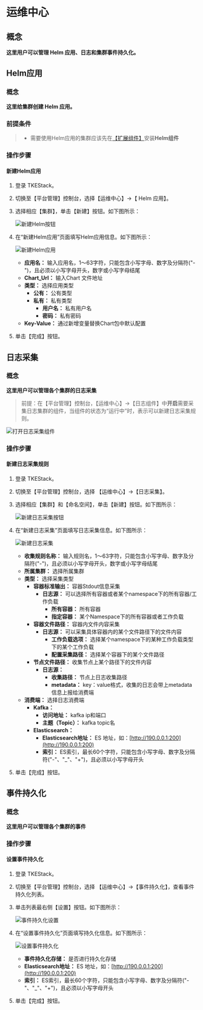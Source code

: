 # 运维中心

## 概念

**这里用户可以管理 Helm 应用、日志和集群事件持久化。**

## Helm应用

### 概念

**这里给集群创建 Helm 应用。**

### 前提条件

> * 需要使用Helm应用的集群应该先在[【扩展组件】](../addon-mgmt.md)安装**Helm组件**

### 操作步骤

#### 新建Helm应用

1. 登录 TKEStack。
2. 切换至【平台管理】控制台，选择【运维中心】-&gt;【 Helm 应用】。
3. 选择相应【集群】，单击【新建】按钮。如下图所示：

   ![&#x65B0;&#x5EFA;Helm&#x6309;&#x94AE;](../../../.gitbook/assets/新建Helm按钮.png)

4. 在“新建Helm应用”页面填写Helm应用信息。如下图所示：

   ![&#x65B0;&#x5EFA;Helm&#x5E94;&#x7528;](../../../.gitbook/assets/xin-jian-helm-ying-yong-%20%281%29.png)

   * **应用名：** 输入应用名，1～63字符，只能包含小写字母、数字及分隔符\("-"\)，且必须以小写字母开头，数字或小写字母结尾
   * **Chart\_Url：** 输入Chart 文件地址
   * **类型：** 选择应用类型
     * **公有：** 公有类型
     * **私有：** 私有类型
       * **用户名：** 私有用户名
       * **密码：** 私有密码
   * **Key-Value：** 通过新增变量替换Chart包中默认配置

5. 单击【完成】按钮。

## 日志采集

### 概念

**这里用户可以管理各个集群的日志采集**

> 前提：在【平台管理】控制台，【运维中心】-&gt;【日志组件】中**开启**需要采集日志集群的组件，当组件的状态为“运行中”时，表示可以新建日志采集规则。

![&#x6253;&#x5F00;&#x65E5;&#x5FD7;&#x91C7;&#x96C6;&#x7EC4;&#x4EF6;](../../../.gitbook/assets/打开日志采集组件.png)

### 操作步骤

#### 新建日志采集规则

1. 登录 TKEStack。
2. 切换至【平台管理】控制台，选择 【运维中心】-&gt;【日志采集】。
3. 选择相应【集群】和【命名空间】，单击【新建】按钮。如下图所示：

   ![&#x65B0;&#x5EFA;&#x65E5;&#x5FD7;&#x91C7;&#x96C6;&#x6309;&#x94AE;](../../../.gitbook/assets/新建日志采集按钮.png)

4. 在“新建日志采集”页面填写日志采集信息。如下图所示：

   ![&#x65B0;&#x5EFA;&#x65E5;&#x5FD7;&#x91C7;&#x96C6;](../../../.gitbook/assets/新建日志采集.png)

   * **收集规则名称：** 输入规则名，1～63字符，只能包含小写字母、数字及分隔符\("-"\)，且必须以小写字母开头，数字或小写字母结尾
   * **所属集群：** 选择所属集群
   * **类型：** 选择采集类型
     * **容器标准输出：** 容器Stdout信息采集
       * **日志源：** 可以选择所有容器或者某个namespace下的所有容器/工作负载
         * **所有容器：** 所有容器
         * **指定容器：** 某个Namespace下的所有容器或者工作负载
     * **容器文件路径：** 容器内文件内容采集
       * **日志源：** 可以采集具体容器内的某个文件路径下的文件内容
         * **工作负载选项：** 选择某个namespace下的某种工作负载类型下的某个工作负载
         * **配置采集路径：** 选择某个容器下的某个文件路径
     * **节点文件路径：**  收集节点上某个路径下的文件内容
       * **日志源：** 
         * **收集路径：** 节点上日志收集路径
         * **metadata：** key：value格式，收集的日志会带上metadata信息上报给消费端
   * **消费端：** 选择日志消费端
     * **Kafka：** 
       * **访问地址：** kafka ip和端口
       * **主题（Topic）：** kafka topic名
     * **Elasticsearch：** 
       * **Elasticsearch地址：** ES 地址，如：[http://190.0.0.1:200](http://190.0.0.1:200)
       * **索引：** ES索引，最长60个字符，只能包含小写字母、数字及分隔符\("-"、"\_"、"+"\)，且必须以小写字母开头

5. 单击【完成】按钮。

## 事件持久化

### 概念

**这里用户可以管理各个集群的事件**

### 操作步骤

#### 设置事件持久化

1. 登录 TKEStack。
2. 切换至【平台管理】控制台，选择 【运维中心】-&gt;【事件持久化】，查看事件持久化列表。
3. 单击列表最右侧【设置】按钮。如下图所示：

   ![&#x4E8B;&#x4EF6;&#x6301;&#x4E45;&#x5316;&#x8BBE;&#x7F6E;](../../../.gitbook/assets/事件持久化设置.png)

4. 在“设置事件持久化”页面填写持久化信息。如下图所示：

   ![&#x8BBE;&#x7F6E;&#x4E8B;&#x4EF6;&#x6301;&#x4E45;&#x5316;](../../../.gitbook/assets/设置事件持久化.png)

   * **事件持久化存储：** 是否进行持久化存储
   * **Elasticsearch地址：** ES 地址，如：[http://190.0.0.1:200](http://190.0.0.1:200)
   * **索引：** ES索引，最长60个字符，只能包含小写字母、数字及分隔符\("-"、"\_"、"+"\)，且必须以小写字母开头

5. 单击【完成】按钮。

